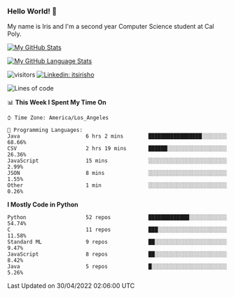### Hello World! 👋

My name is Iris and I'm a second year Computer Science student at Cal Poly. 


[![My GitHub Stats](https://github-readme-stats.vercel.app/api?username=sleepyStick&show_icons=true&&count_private=true&include_all_commits=true&theme=buefy)]()

[![My GitHub Language Stats](https://github-readme-stats.vercel.app/api/top-langs/?username=sleepyStick&langs_count=5&theme=buefy)]()

![visitors](https://visitor-badge.glitch.me/badge?page_id=sleepyStick.sleepyStick)
[![Linkedin: itsirisho](https://img.shields.io/badge/-itsirisho-informational?style=flat-square&logo=Linkedin&logoColor=white&link=https://www.linkedin.com/in/itsirisho/)](https://www.linkedin.com/in/itsirisho/)

<!--START_SECTION:waka-->
![Lines of code](https://img.shields.io/badge/From%20Hello%20World%20I%27ve%20Written-24%20Million%20lines%20of%20code-blue)

📊 **This Week I Spent My Time On** 

```text
⌚︎ Time Zone: America/Los_Angeles

💬 Programming Languages: 
Java                     6 hrs 2 mins        █████████████████░░░░░░░░   68.66% 
CSV                      2 hrs 19 mins       ██████░░░░░░░░░░░░░░░░░░░   26.36% 
JavaScript               15 mins             ░░░░░░░░░░░░░░░░░░░░░░░░░   2.99% 
JSON                     8 mins              ░░░░░░░░░░░░░░░░░░░░░░░░░   1.55% 
Other                    1 min               ░░░░░░░░░░░░░░░░░░░░░░░░░   0.26%

```

**I Mostly Code in Python** 

```text
Python                   52 repos            █████████████░░░░░░░░░░░░   54.74% 
C                        11 repos            ███░░░░░░░░░░░░░░░░░░░░░░   11.58% 
Standard ML              9 repos             ██░░░░░░░░░░░░░░░░░░░░░░░   9.47% 
JavaScript               8 repos             ██░░░░░░░░░░░░░░░░░░░░░░░   8.42% 
Java                     5 repos             █░░░░░░░░░░░░░░░░░░░░░░░░   5.26%

```



 Last Updated on 30/04/2022 02:06:00 UTC
<!--END_SECTION:waka-->

<!--
**konanyuta/konanyuta** is a ✨ _special_ ✨ repository because its `README.md` (this file) appears on your GitHub profile.

Here are some ideas to get you started:

- 🔭 I’m currently working on ...
- 🌱 I’m currently learning ...
- 👯 I’m looking to collaborate on ...
- 🤔 I’m looking for help with ...
- 💬 Ask me about ...
- 📫 How to reach me: ...
- 😄 Pronouns: ...
- ⚡ Fun fact: ...
-->
